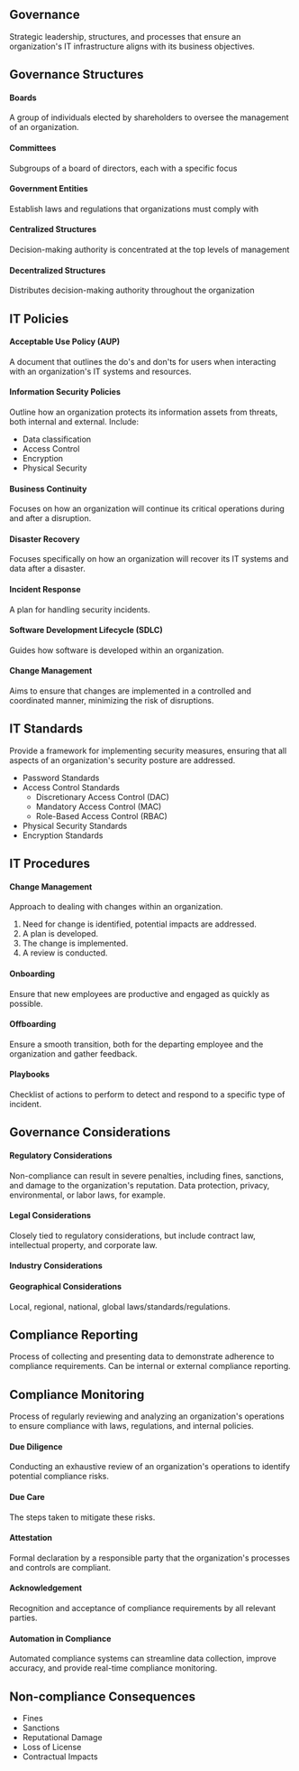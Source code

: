 ## Governance
Strategic leadership, structures, and processes that ensure an organization's IT infrastructure aligns with its business objectives.
## Governance Structures
#### Boards
A group of individuals elected by shareholders to oversee the management of an organization.
#### Committees
Subgroups of a board of directors, each with a specific focus
#### Government Entities
Establish laws and regulations that organizations must comply with
#### Centralized Structures
Decision-making authority is concentrated at the top levels of management
#### Decentralized Structures
Distributes decision-making authority throughout the organization

## IT Policies
#### Acceptable Use Policy (AUP)
A document that outlines the do's and don'ts for users when interacting with an organization's IT systems and resources.
#### Information Security Policies
Outline how an organization protects its information assets from threats, both internal and external.
Include:
- Data classification
- Access Control
- Encryption
- Physical Security
#### Business Continuity
Focuses on how an organization will continue its critical operations during and after a disruption.
#### Disaster Recovery
Focuses specifically on how an organization will recover its IT systems and data after a disaster.
#### Incident Response
A plan for handling security incidents.
#### Software Development Lifecycle (SDLC)
Guides how software is developed within an organization.
#### Change Management
Aims to ensure that changes are implemented in a controlled and coordinated manner, minimizing the risk of disruptions.

## IT Standards
Provide a framework for implementing security measures, ensuring that all aspects of an organization's security posture are addressed.
- Password Standards
- Access Control Standards
	- Discretionary Access Control (DAC)
	- Mandatory Access Control (MAC)
	- Role-Based Access Control (RBAC)
- Physical Security Standards
- Encryption Standards

## IT Procedures
#### Change Management
Approach to dealing with changes within an organization.
1. Need for change is identified, potential impacts are addressed.
2. A plan is developed.
3. The change is implemented.
4. A review is conducted.
#### Onboarding
Ensure that new employees are productive and engaged as quickly as possible.
#### Offboarding
Ensure a smooth transition, both for the departing employee and the organization and gather feedback.
#### Playbooks
Checklist of actions to perform to detect and respond to a specific type of incident.

## Governance Considerations
#### Regulatory Considerations
Non-compliance can result in severe penalties, including fines, sanctions, and damage to the organization's reputation. Data protection, privacy, environmental, or labor laws, for example.
#### Legal Considerations
Closely tied to regulatory considerations, but include contract law, intellectual property, and corporate law.
#### Industry Considerations
#### Geographical Considerations
Local, regional, national, global laws/standards/regulations.

## Compliance Reporting
Process of collecting and presenting data to demonstrate adherence to compliance requirements. Can be internal or external compliance reporting.

## Compliance Monitoring
Process of regularly reviewing and analyzing an organization's operations to ensure compliance with laws, regulations, and internal policies.
#### Due Diligence
Conducting an exhaustive review of an organization's operations to identify potential compliance risks.
#### Due Care
The steps taken to mitigate these risks.
#### Attestation
Formal declaration by a responsible party that the organization's processes and controls are compliant.
#### Acknowledgement
Recognition and acceptance of compliance requirements by all relevant parties.
#### Automation in Compliance
Automated compliance systems can streamline data collection, improve accuracy, and provide real-time compliance monitoring.

## Non-compliance Consequences
- Fines
- Sanctions
- Reputational Damage
- Loss of License
- Contractual Impacts